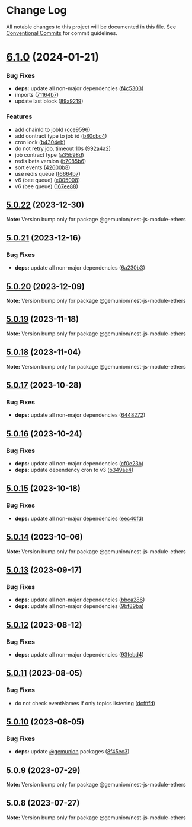 # Change Log

All notable changes to this project will be documented in this file.
See [Conventional Commits](https://conventionalcommits.org) for commit guidelines.

# [6.1.0](https://github.com/gemunion/ethers-packages/compare/@gemunion/nest-js-module-ethers@5.0.22...@gemunion/nest-js-module-ethers@6.1.0) (2024-01-21)

### Bug Fixes

- **deps:** update all non-major dependencies ([f4c5303](https://github.com/gemunion/ethers-packages/commit/f4c5303642a4e1fdb223dd0ac4318a9d8f8f6a0e))
- imports ([71164b7](https://github.com/gemunion/ethers-packages/commit/71164b7fcb4ad985a071303322ed07c9ee00532e))
- update last block ([89a9219](https://github.com/gemunion/ethers-packages/commit/89a9219838f0943e75a591b6cb86d1e0560a4465))

### Features

- add chainId to jobId ([cce9596](https://github.com/gemunion/ethers-packages/commit/cce959636a0bd24eb40109d68706081d06e4c9c9))
- add contract type to job id ([b80cbc4](https://github.com/gemunion/ethers-packages/commit/b80cbc43cf41e861ec8ee7026174b0636775f12b))
- cron lock ([b4304eb](https://github.com/gemunion/ethers-packages/commit/b4304eb60b7c29e37659accaa1aa5dc5610f9a87))
- do not retry job, timeout 10s ([992a4a2](https://github.com/gemunion/ethers-packages/commit/992a4a25b2e4a4b0a36b761146a47216e03d87b7))
- job contract type ([a35b98d](https://github.com/gemunion/ethers-packages/commit/a35b98d5f8e366e5fb96b2ac6050ac621ed926c7))
- redis beta version ([b7085b6](https://github.com/gemunion/ethers-packages/commit/b7085b62975f0180543d91fd2875cbeff9c3bd97))
- sort events ([42600b8](https://github.com/gemunion/ethers-packages/commit/42600b8b5e6d10389d0034cefb68b8204b4c928e))
- use redis queue ([f6664b7](https://github.com/gemunion/ethers-packages/commit/f6664b7f36a5ea2eec30dee3a4c538e512f7c6f2))
- v6 (bee queue) ([e005008](https://github.com/gemunion/ethers-packages/commit/e0050080eb2b445ec8ffd026d2b83bc65c6f35f2))
- v6 (bee queue) ([167ee88](https://github.com/gemunion/ethers-packages/commit/167ee881dfdc9f02445f4aea4b6393114909a4be))

## [5.0.22](https://github.com/gemunion/ethers-packages/compare/@gemunion/nest-js-module-ethers@5.0.21...@gemunion/nest-js-module-ethers@5.0.22) (2023-12-30)

**Note:** Version bump only for package @gemunion/nest-js-module-ethers

## [5.0.21](https://github.com/gemunion/ethers-packages/compare/@gemunion/nest-js-module-ethers@5.0.20...@gemunion/nest-js-module-ethers@5.0.21) (2023-12-16)

### Bug Fixes

- **deps:** update all non-major dependencies ([6a230b3](https://github.com/gemunion/ethers-packages/commit/6a230b3d8ec433c0b617f94c42b204f212894f7b))

## [5.0.20](https://github.com/gemunion/ethers-packages/compare/@gemunion/nest-js-module-ethers@5.0.19...@gemunion/nest-js-module-ethers@5.0.20) (2023-12-09)

**Note:** Version bump only for package @gemunion/nest-js-module-ethers

## [5.0.19](https://github.com/gemunion/ethers-packages/compare/@gemunion/nest-js-module-ethers@5.0.18...@gemunion/nest-js-module-ethers@5.0.19) (2023-11-18)

**Note:** Version bump only for package @gemunion/nest-js-module-ethers

## [5.0.18](https://github.com/gemunion/ethers-packages/compare/@gemunion/nest-js-module-ethers@5.0.17...@gemunion/nest-js-module-ethers@5.0.18) (2023-11-04)

**Note:** Version bump only for package @gemunion/nest-js-module-ethers

## [5.0.17](https://github.com/gemunion/ethers-packages/compare/@gemunion/nest-js-module-ethers@5.0.16...@gemunion/nest-js-module-ethers@5.0.17) (2023-10-28)

### Bug Fixes

- **deps:** update all non-major dependencies ([6448272](https://github.com/gemunion/ethers-packages/commit/644827290b2ebb3d64d38eb41c0a118b397f4551))

## [5.0.16](https://github.com/gemunion/ethers-packages/compare/@gemunion/nest-js-module-ethers@5.0.15...@gemunion/nest-js-module-ethers@5.0.16) (2023-10-24)

### Bug Fixes

- **deps:** update all non-major dependencies ([cf0e23b](https://github.com/gemunion/ethers-packages/commit/cf0e23b6d1047893803ba2bbee43b3e3f743589f))
- **deps:** update dependency cron to v3 ([b349ae4](https://github.com/gemunion/ethers-packages/commit/b349ae4314f5ab6657a7340ff40055eaa5394ebe))

## [5.0.15](https://github.com/gemunion/ethers-packages/compare/@gemunion/nest-js-module-ethers@5.0.14...@gemunion/nest-js-module-ethers@5.0.15) (2023-10-18)

### Bug Fixes

- **deps:** update all non-major dependencies ([eec40fd](https://github.com/gemunion/ethers-packages/commit/eec40fd41c4f63e1a8bff09c69171e5488446579))

## [5.0.14](https://github.com/gemunion/ethers-packages/compare/@gemunion/nest-js-module-ethers@5.0.13...@gemunion/nest-js-module-ethers@5.0.14) (2023-10-06)

**Note:** Version bump only for package @gemunion/nest-js-module-ethers

## [5.0.13](https://github.com/gemunion/ethers-packages/compare/@gemunion/nest-js-module-ethers@5.0.12...@gemunion/nest-js-module-ethers@5.0.13) (2023-09-17)

### Bug Fixes

- **deps:** update all non-major dependencies ([bbca286](https://github.com/gemunion/ethers-packages/commit/bbca2860535a0259033139f3f49322bb19b773d2))
- **deps:** update all non-major dependencies ([9bf89ba](https://github.com/gemunion/ethers-packages/commit/9bf89ba7ba043bc6ac6214b5a64b7235565d644f))

## [5.0.12](https://github.com/gemunion/ethers-packages/compare/@gemunion/nest-js-module-ethers@5.0.11...@gemunion/nest-js-module-ethers@5.0.12) (2023-08-12)

### Bug Fixes

- **deps:** update all non-major dependencies ([93febd4](https://github.com/gemunion/ethers-packages/commit/93febd463a146c1aa2ad0909bd7ad0ea47e024c3))

## [5.0.11](https://github.com/gemunion/ethers-packages/compare/@gemunion/nest-js-module-ethers@5.0.10...@gemunion/nest-js-module-ethers@5.0.11) (2023-08-05)

### Bug Fixes

- do not check eventNames if only topics listening ([dcffffd](https://github.com/gemunion/ethers-packages/commit/dcffffd8fa9ab6ad6da4af68388416fed444f882))

## [5.0.10](https://github.com/gemunion/ethers-packages/compare/@gemunion/nest-js-module-ethers@5.0.9...@gemunion/nest-js-module-ethers@5.0.10) (2023-08-05)

### Bug Fixes

- **deps:** update [@gemunion](https://github.com/gemunion) packages ([8f45ec3](https://github.com/gemunion/ethers-packages/commit/8f45ec35ef82653b3258b24544b035aca7a221bf))

## 5.0.9 (2023-07-29)

**Note:** Version bump only for package @gemunion/nest-js-module-ethers

## 5.0.8 (2023-07-27)

**Note:** Version bump only for package @gemunion/nest-js-module-ethers
